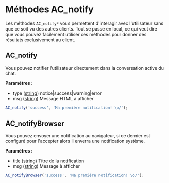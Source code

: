 # Méthodes AC_notify
Les méthodes `AC_notify*` vous permettent d'interagir avec l'utilisateur sans que ce soit vu des autres clients. Tout se passe en local,
ce qui veut dire que vous pouvez facilement utiliser ces méthodes pour donner des résultats exclusivement au client.

## AC_notify
Vous pouvez notifier l'utilisateur directement dans la conversation active du chat.

**Paramètres :**
- type ([string](#)) notice|success|warning|error
- msg ([string](#)) Message HTML à afficher

```Javascript
AC_notify('success', 'Ma première notification! \o/');
```

## AC_notifyBrowser
Vous pouvez envoyer une notification au navigateur, si ce dernier est configuré pour l'accepter alors il enverra une notification système.

**Paramètres :**
- title ([string](#)) Titre de la notification
- msg ([string](#)) Message à afficher

```Javascript
AC_notifyBrowser('success', 'Ma première notification! \o/');
```
